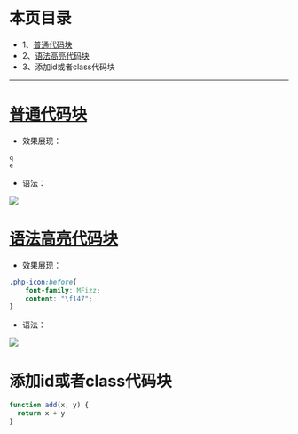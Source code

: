 # 本页目录
- 1、[普通代码块](#Markdown-01)
- 2、[语法高亮代码块](#Markdown-02)
- 3、添加id或者class代码块

***

# <a name="Markdown-01" href="#" >普通代码块</a>
- 效果展现：
```
q
e
```

- 语法：

![](image/10-1.png)

# <a name="Markdown-02" href="#" >语法高亮代码块</a>

- 效果展现：
```css
.php-icon:before{
    font-family: MFizz;
    content: "\f147";
}
```

- 语法：

![](image/10-2.png)

# 添加id或者class代码块
<style type="text/css">
    #myid1{color:blue}
</style>

```js  {.line-numbers}
function add(x, y) {
  return x + y
}
```